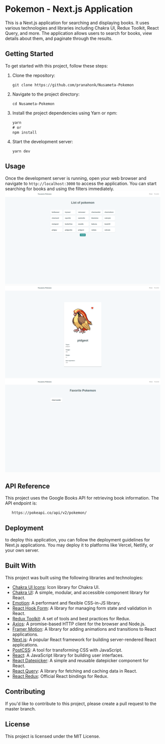 # Pokemon - Next.js Application

This is a Next.js application for searching and displaying books. It uses various technologies and libraries including Chakra UI, Redux Toolkit, React Query, and more. The application allows users to search for books, view details about them, and paginate through the results.


## Getting Started

To get started with this project, follow these steps:

1. Clone the repository:

   ```shell 
   git clone https://github.com/pranahonk/Nusameta-Pokemon

2. Navigate to the project directory:
    ```shell
    cd Nusameta-Pokemon
    ```
3. Install the project dependencies using Yarn or npm:
    ```shell
    yarn
    # or
    npm install
   ```

4. Start the development server:
    ```shell
    yarn dev
    ```
   
## Usage
Once the development server is running, open your web browser and navigate to `http://localhost:3000` to access the application. You can start searching for books and using the filters immediately.
![Local Image](./public/img.png)
![Local Image](./public/img_1.png)
![Local Image](./public/img_2.png)

## API Reference
This project uses the Google Books API for retrieving book information. The API endpoint is:

```shell
   https://pokeapi.co/api/v2/pokemon/
```


## Deployment

to deploy this application, you can follow the deployment guidelines for Next.js applications. You may deploy it to platforms like Vercel, Netlify, or your own server.


## Built With
This project was built using the following libraries and technologies:

- [Chakra UI Icons](https://chakra-ui.com/icons): Icon library for Chakra UI.
- [Chakra UI](https://chakra-ui.com/): A simple, modular, and accessible component library for React.
- [Emotion](https://emotion.sh/): A performant and flexible CSS-in-JS library.
- [React Hook Form](https://react-hook-form.com/): A library for managing form state and validation in React.
- [Redux Toolkit](https://redux-toolkit.js.org/): A set of tools and best practices for Redux.
- [Axios](https://axios-http.com/): A promise-based HTTP client for the browser and Node.js.
- [Framer Motion](https://www.framer.com/motion/): A library for adding animations and transitions to React applications.
- [Next.js](https://nextjs.org/): A popular React framework for building server-rendered React applications.
- [PostCSS](https://postcss.org/): A tool for transforming CSS with JavaScript.
- [React](https://reactjs.org/): A JavaScript library for building user interfaces.
- [React Datepicker](https://reactdatepicker.com/): A simple and reusable datepicker component for React.
- [React Query](https://react-query.tanstack.com/): A library for fetching and caching data in React.
- [React Redux](https://react-redux.js.org/): Official React bindings for Redux.


## Contributing
If you'd like to contribute to this project, please create a pull request to the master branch.

## License
This project is licensed under the MIT License.

